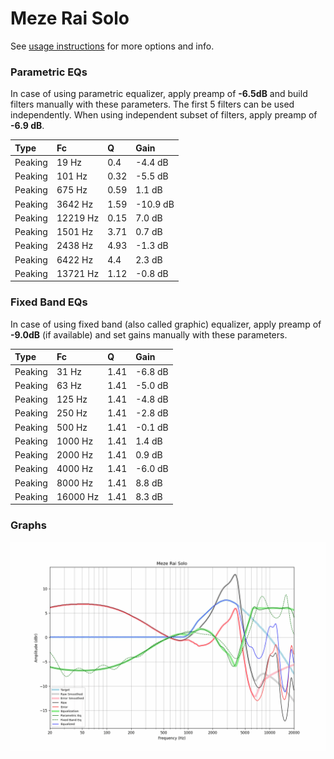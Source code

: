 # Meze Rai Solo
See [usage instructions](https://github.com/jaakkopasanen/AutoEq#usage) for more options and info.

### Parametric EQs
In case of using parametric equalizer, apply preamp of **-6.5dB** and build filters manually
with these parameters. The first 5 filters can be used independently.
When using independent subset of filters, apply preamp of **-6.9 dB**.

| Type    | Fc       |    Q | Gain     |
|:--------|:---------|:-----|:---------|
| Peaking | 19 Hz    | 0.4  | -4.4 dB  |
| Peaking | 101 Hz   | 0.32 | -5.5 dB  |
| Peaking | 675 Hz   | 0.59 | 1.1 dB   |
| Peaking | 3642 Hz  | 1.59 | -10.9 dB |
| Peaking | 12219 Hz | 0.15 | 7.0 dB   |
| Peaking | 1501 Hz  | 3.71 | 0.7 dB   |
| Peaking | 2438 Hz  | 4.93 | -1.3 dB  |
| Peaking | 6422 Hz  | 4.4  | 2.3 dB   |
| Peaking | 13721 Hz | 1.12 | -0.8 dB  |

### Fixed Band EQs
In case of using fixed band (also called graphic) equalizer, apply preamp of **-9.0dB**
(if available) and set gains manually with these parameters.

| Type    | Fc       |    Q | Gain    |
|:--------|:---------|:-----|:--------|
| Peaking | 31 Hz    | 1.41 | -6.8 dB |
| Peaking | 63 Hz    | 1.41 | -5.0 dB |
| Peaking | 125 Hz   | 1.41 | -4.8 dB |
| Peaking | 250 Hz   | 1.41 | -2.8 dB |
| Peaking | 500 Hz   | 1.41 | -0.1 dB |
| Peaking | 1000 Hz  | 1.41 | 1.4 dB  |
| Peaking | 2000 Hz  | 1.41 | 0.9 dB  |
| Peaking | 4000 Hz  | 1.41 | -6.0 dB |
| Peaking | 8000 Hz  | 1.41 | 8.8 dB  |
| Peaking | 16000 Hz | 1.41 | 8.3 dB  |

### Graphs
![](./Meze%20Rai%20Solo.png)